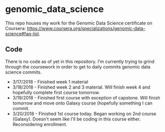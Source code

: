 # genomic_data_science
This repo houses my work for the Genomic Data Science certificate on Coursera: https://www.coursera.org/specializations/genomic-data-science#faq-list.

## Code
There is no code as of yet in this repository. I'm currently trying to grind through the coursework in order to get to daily commits genomic data science commits.
* 3/17/2018 - Finished week 1 material
* 3/18/2018 - Finished week 2 and 3 material. Will finish week 4 and hopefully complete first course tomorrow.
* 3/19/2018 - Finished first course with exception of capstone. Will finish tomorrow and move onto Galaxy course (hopefully something I can commit.
* 3/20/2018 - FInished 1st course today. Began working on 2nd course (Galaxy). Doesn't seem like I'll be coding in this course either. Reconsidering enrollment.
